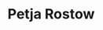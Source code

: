 ---
title: Petja Rostow
name: Petja
full_name: Peter Iljitsch Rostow
alias: Petja
noble: Graf
group: Haus Rostow
info: jüngerer Sohn des Grafen
priority: 2
---